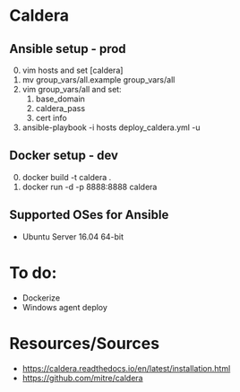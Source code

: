 # Caldera
## Ansible setup - prod
0. vim hosts and set [caldera]
0. mv group_vars/all.example group_vars/all
0. vim group_vars/all and set:
    1. base_domain
    1. caldera_pass
    1. cert info
0. ansible-playbook -i hosts deploy_caldera.yml -u <user>

## Docker setup - dev
0. docker build -t caldera .
0. docker run -d -p 8888:8888 caldera


## Supported OSes for Ansible
* Ubuntu Server 16.04 64-bit

# To do:
* Dockerize
* Windows agent deploy

# Resources/Sources
* https://caldera.readthedocs.io/en/latest/installation.html
* https://github.com/mitre/caldera
